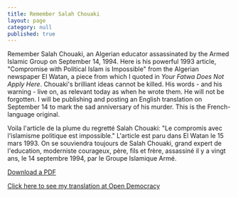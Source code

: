 ```yaml
---
title: Remember Salah Chouaki
layout: page
category: null
published: true
---
```


Remember Salah Chouaki, an Algerian educator assassinated by the Armed Islamic Group on September 14, 1994.  Here is his powerful 1993 article, "Compromise with Political Islam is Impossible" from the Algerian newspaper El Watan, a piece from which I quoted in _Your Fatwa Does Not Apply Here_. Chouaki's brilliant ideas cannot be killed. His words - and his warning - live on, as relevant today as when he wrote them. He will not be forgotten. I will be publishing and posting an English translation on September 14 to mark the sad anniversary of his murder. This is the French-language original. 

Voila l'article de la plume du regretté Salah Chouaki: "Le compromis avec l'islamisme politique est impossible."  L'article est paru dans El Watan le 15 mars 1993.  On se souviendra toujours de Salah Chouaki, grand expert de l'education, moderniste courageux, père, fils et frère, assassiné il y a vingt ans, le 14 septembre 1994, par le Groupe Islamique Armé.

[Download a PDF](/assets/files/chouaki-article.pdf)

[Click here to see my translation at Open Democracy](https://www.opendemocracy.net/5050/salah-chouaki/compromise-with-political-islam-is-impossible)